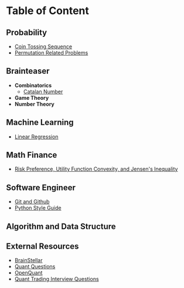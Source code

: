# Table of Content

## Probability
- [Coin Tossing Sequence](Probability/Coin_Tossing_Sequence.md)
- [Permutation Related Problems](Probability/Permutation.md)

## Brainteaser
- **Combinatorics**
  - [Catalan Number](Brainteaser/Combinatorics/Catalan_Number.md)
- **Game Theory**
- **Number Theory**

## Machine Learning
- [Linear Regression](MachineLearning/Linear_Regression.md)

## Math Finance
- [Risk Preference, Utility Function Convexity, and Jensen's Inequality](Finance/utiliy_and_risk_preference.md)

## Software Engineer
- [Git and Github](SoftwareEngineer/Git.md)
- [Python Style Guide](SoftwareEngineer/Style_Guide_Python.md)

## Algorithm and Data Structure

## External Resources
- [BrainStellar](https://brainstellar.com/)
- [Quant Questions](https://quantquestions.io/problems)
- [OpenQuant](https://openquant.co/)
- [Quant Trading Interview Questions](https://github.com/mikinty/Trading-Interview-Questions?tab=readme-ov-file)
  
